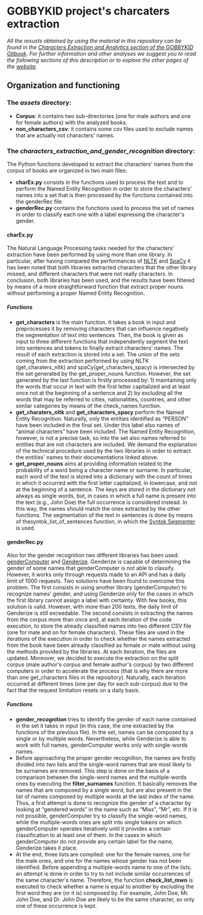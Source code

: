 # GOBBYKID project's charcaters extraction
*All the resusts obtained by using the material in this repository can be found in the [Characters Extraction and Analytics section of the GOBBYKID Gitbook](https://the-gobbykid-project.gitbook.io/gobbykid-project/analytics/characters-extraction-and-analytics).
For further information and other analyses we suggest you to read the following sections of this description or to explore the other pages of the [website](https://the-gobbykid-project.gitbook.io/gobbykid-project/introduction-to-gobbykid-project/an-introductory-overview-of-the-project).*

## Organization and functioning

### The ***assets*** directory:
- **Corpus**: it contains two sub-directories (one for male authors and one for female authors) with the analyzed books.
- **non_characters_csv**: it contains some csv files used to exclude names that are actually not characters' names.

### The ***characters_extraction_and_gender_recognition*** directory:
The Python functions developed to extract the characters' names from the corpus of books are organized in two main files:
- **charEx.py** consists in the functions used to process the text and to perform the Named Entity Recognition in order to store the characters' names into a set that is then processed by the functions contained into the genderRec file.
- **genderRec.py** contains the functions used to process the set of names in order to classify each one with a label expressing the character's gender.

#### charEx.py
The Natural Language Processing tasks needed for the characters' extraction have been performed by using more than one library. In particular, after having compared the performances of [NLTK](https://www.nltk.org/) and [SpaCy](https://spacy.io/) it has been noted that both libraries extracted characters that the other library missed, and different characters that were not really characters. In conclusion, both libraries has been used, and the results have been filtered by means of a more straightforward function that extract proper nouns without performing a proper Named Entity Recognition.
##### Functions
- **get_characters** is the main function. It takes a book in input and preprocesses it by removing characters that can influence negatively the segmentation of text into sentences. Then, the book is given as input to three different functions that independently segment the text into sentences and tokens to finally extract characters' names. The result of each extraction is stored into a set. The union of the sets coming from the extraction performed by using NLTK (get_charaters_nltk) and spaCy(get_characters_spacy) is intersected by the set generated by the get_proper_nouns function. However, the set generated by the last function is firstly processed by: 1) maintaining only the words that occur in text with the first letter capitalized and at least once not at the beginning of a sentence and 2) by excluding all the words that may be referred to cities, nationalities, countries, and other similar categories by means of the check_names function.
- **get_charaters_nltk** and **get_characters_spacy** perform the Named Entity Recognition. Naturally, only the entities identified as “PERSON” have been included in the final set. Under this label also names of “animal characters” have been included. The Named Entity Recognition, however, is not a precise task, so into the set also names referred to entities that are not characters are included. We demand the explanation of the technical procedure used by the two libraries in order to extract the entities' names to their documentations linked above.
- **get_proper_nouns** aims at providing information related to the probability of a word being a character name or surname. In particular, each word of the text is stored into a dictionary with the count of times in which it occurred with the first letter capitalized, in lowercase, and not at the beginning of a sentence. The keys are stored in the dictionary not always as single words, but, in cases in which a full name is present into the text (e.g., John Doe) the full occurrence is considered instead. In this way, the names should match the ones extracted by the other functions. The segmentation of the text in sentences is done by means of thesyntok_list_of_sentences function, in which the [Syntok Segmenter](https://github.com/fnl/syntok) is used.


#### **genderRec.py**
Also for the gender recognition two different libraries has been used: [genderComputer](https://github.com/tue-mdse/genderComputer) and [Genderize](https://github.com/SteelPangolin/genderize).
Genderize is capable of determining the gender of some names that genderComputer is not able to classify. However, it works only through requests made to an API and has a daily limit of 1000 requests. Two solutions have been found to overcome this problem. The first consists in using another library (genderComputer) to recognize names' gender, and using Genderize only for the cases in which the first library cannot assign a label with certainty. With few books, this solution is valid. However, with more than 200 texts, the daily limit of Genderize is still exceedable. The second consists in extracting the names from the corpus more than once and, at each iteration of the code execution, to store the already classified names into two different CSV file (one for male and on for female characters). These files are used in the iterations of the execution in order to check whether the names extracted from the book have been already classified as female or male without using the methods provided by the libraries. At each iteration, the files are updated. Moreover, we decided to execute the extraction on the split corpus (male author's corpus and female author's corpus) by two different computers in order to accelerate the process (that is why there are more than one get_characters files in the repository). Naturally, each iteration occurred at different times (one per day for each sub-corpus) due to the fact that the request limitation resets on a daily basis.
##### Functions
- **gender_recognition** tries to identify the gender of each name contained in the set it takes in input (in this case, the one extracted by the functions of the previous file). In the set, names can be composed by a single or by multiple words. Nevertheless, while Genderize is able to work with full names, genderComputer works only with single-words names.
- Before approaching the proper gender recognition, the names are firstly divided into two lists and the single-word names that are most likely to be surnames are removed. This step is done on the basis of a comparison between the single-word names and the multiple-words ones by executing the **filter_surnames** function. It basically removes the names that are composed by a single word, but are also present in the list of names composed by multiple words at the last index of the name. Thus, a first attempt is done to recognize the gender of a character by looking at “gendered words” in the name such as “Miss”, “Mr”, etc. If it is not possible, genderComputer try to classify the single-word names, while the multiple-words ones are split into single tokens on which genderComputer operates iteratively until it provides a certain classification to at least one of them. In the cases in which genderComputer do not provide any certain label for the name, Genderize takes it place.
- At the end, three lists are compiled: one for the female names, one for the male ones, and one for the names whose gender has not been identified. Before appending a multiple-words name to one of the lists, an attempt is done in order to try to not include similar occurrences of the same character's name. Therefore, the function **check_list_mwn** is  executed to check whether a name is equal to another by excluding the first word they are (or it is) composed by. For example, John Doe, Mr. John Doe, and Dr. John Doe are likely to be the same character, so only one of these occurrence is kept.
